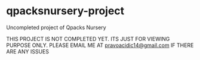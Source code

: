 # qpacksnursery-project
Uncompleted project of Qpacks Nursery

THIS PROJECT IS NOT COMPLETED YET. ITS JUST FOR VIEWING PURPOSE ONLY. PLEASE EMAIL ME AT pravoacidic14@gmail.com IF THERE ARE ANY ISSUES
